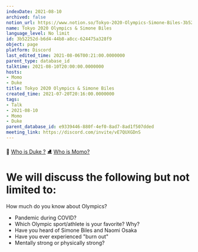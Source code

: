 ```yaml
---
indexDate: 2021-08-10
archived: false
notion_url: https://www.notion.so/Tokyo-2020-Olympics-Simone-Biles-3b52252db6d444b8a8cc624475a328f9
name: Tokyo 2020 Olympics & Simone Biles
language_level: No limit
id: 3b52252d-b6d4-44b8-a8cc-624475a328f9
object: page
platform: Discord
last_edited_time: 2021-08-06T00:21:00.0000000
parent_type: database_id
talktime: 2021-08-10T20:00:00.0000000
hosts:
- Momo
- Duke
title: Tokyo 2020 Olympics & Simone Biles
created_time: 2021-07-20T20:16:00.0000000
tags:
- Talk
- 2021-08-10
- Momo
- Duke
parent_database_id: e9339446-880f-4ef0-8ad7-8ad1f507dded
meeting_link: https://discord.com/invite/vE7QUXGDnS
---
```



👑   [Who is Duke ?](/e0958ccc596f4efea798c99507f0f16e) 
⛸️  [Who is Momo?](/23f0f26c7f1547c0b08477c0c6f1f461) 

# We will discuss the following but not limited to:
How much do you know about Olympics?
   - Pandemic during COVID?
   - Which Olympic sport/athlete is your favorite? Why?
   - Have you heard of Simone Biles and Naomi Osaka
   - Have you ever experienced "burn out"
   - Mentally strong or physically strong?




